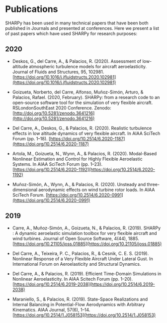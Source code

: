 # Publications

SHARPy has been used in many technical papers that have been both published in Journals and presented at conferences.
Here we present a list of past papers which have used SHARPy for research purposes:

## 2020

* Deskos, G., del Carre, A., & Palacios, R. (2020). Assessment of low-altitude atmospheric 
turbulence models for aircraft aeroelasticity. Journal of Fluids and Structures, 95, 102981.
[https://doi.org/10.1016/j.jfluidstructs.2020.102981](https://doi.org/10.1016/j.jfluidstructs.2020.102981)

* Goizueta, Norberto, del Carre, Alfonso, Muñoz-Simón, Arturo, & Palacios, Rafael. (2020, February). 
SHARPy: from a research code to an open-source software tool for the simulation of very flexible aircraft. 
RSLondonSouthEast 2020 Conference.
Zenodo: [http://doi.org/10.5281/zenodo.3641216](http://doi.org/10.5281/zenodo.3641216)

* Del Carre, A., Deskos, G., & Palacios, R. (2020). Realistic turbulence effects in low altitude dynamics of very 
flexible aircraft. In AIAA SciTech Forum (pp. 1–18). [https://doi.org/10.2514/6.2020-1187](https://doi.org/10.2514/6.2020-1187)

* Artola, M., Goizueta, N., Wynn, A., & Palacios, R. (2020). Modal-Based Nonlinear Estimation and Control for Highly 
Flexible Aeroelastic Systems. In AIAA SciTech Forum (pp. 1–23). [https://doi.org/10.2514/6.2020-1192](https://doi.org/10.2514/6.2020-1192)

* Muñoz-Simón, A., Wynn, A., & Palacios, R. (2020). Unsteady and three-dimensional aerodynamic effects on wind turbine 
rotor loads. In AIAA SciTech Forum. [https://doi.org/10.2514/6.2020-0991](https://doi.org/10.2514/6.2020-0991)

## 2019

* Carre, A., Muñoz-Simón, A., Goizueta, N., & Palacios, R. (2019). SHARPy : A dynamic aeroelastic simulation toolbox 
for very flexible aircraft and wind turbines. Journal of Open Source 
Software, 4(44), 1885. [https://doi.org/10.21105/joss.01885](https://doi.org/10.21105/joss.01885)

* Del Carre, A., Teixeira, P. C., Palacios, R., & Cesnik, C. E. S. (2019). Nonlinear Response of a Very Flexible 
Aircraft Under Lateral Gust. In International Forum on Aeroelasticity and Structural Dynamics.

* Del Carre, A., & Palacios, R. (2019). Efficient Time-Domain Simulations in Nonlinear Aeroelasticity. In AIAA Scitech 
Forum (pp. 1–20). [https://doi.org/10.2514/6.2019-2038](https://doi.org/10.2514/6.2019-2038)

* Maraniello, S., & Palacios, R. (2019). State-Space Realizations and Internal Balancing in Potential-Flow Aerodynamics 
with Arbitrary Kinematics. AIAA Journal, 57(6), 1–14. [https://doi.org/10.2514/1.J058153](https://doi.org/10.2514/1.J058153)
